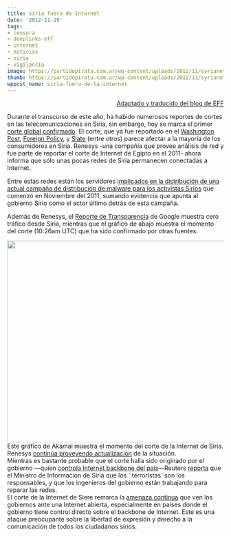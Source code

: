 ```yaml
---
title: Siria fuera de Internet
date: '2012-11-29'
tags:
- censura
- deeplinks-eff
- internet
- noticias
- siria
- vigilancia
image: https://partidopirata.com.ar/wp-content/uploads/2012/11/syrianet1.jpg
thumb: https://partidopirata.com.ar/wp-content/uploads/2012/11/syrianet1-150x150.jpg
wppost_name: siria-fuera-de-la-internet
---
```


<div>
<div>
<div>
<div>
<p style="text-align: right;"><a title="Syria Goes Dark" href="https://www.eff.org/deeplinks/2012/11/syria-goes-dark" target="_blank">Adaptado y traducido del blog de EFF</a></p>
Durante el transcurso de este año, ha habido numerosos reportes de cortes en las telecomunicaciones en Siria, sin embargo, hoy se marca el primer <a href="http://www.renesys.com/blog/2012/11/syria-off-the-air.shtml">corte global confirmado</a>. El corte, que ya fue reportado en el <a href="http://www.washingtonpost.com/blogs/worldviews/wp/2012/11/29/web-monitor-100-percent-of-syrias-internet-just-shut-down/">Washington Post</a>, <a href="http://mideast.foreignpolicy.com/posts/2012/11/29/syrian_internet_goes_dark">Foreign Policy</a>, y <a href="http://www.slate.com/blogs/future_tense/2012/11/29/syria_blackout_internet_shutdown_a_bad_sign_for_activists_assad_regime.html">Slate</a> (entre otros) parece afectar a la mayoría de los consumidores en Siria. Renesys -una compañía que provee análisis de red y fue parte de reportar el corte de Internet de Egipto en el 2011- ahora informa que sólo unas pocas redes de Siria permanecen conectadas a Internet.

Entre estas redes están los servidores <a href="https://www.eff.org/deeplinks/2012/05/fake-skype-encryption-tool-targeted-syrian-activists-promises-security-delivers">implicados en la distribución de una actual campaña de distribución de malware para los activistas Sirios</a> que comenzó en Noviembre del 2011, sumando evidencia que apunta al gobierno Sirio como el actor último detrás de esta campaña.

Además de Renesys, el <a href="http://www.google.com/transparencyreport/traffic/?r=SY&amp;l=EVERYTHING&amp;csd=1353835570109&amp;ced=1354211400000">Reporte de Transparencia</a> de Google muestra cero tráfico desde Siria, mientras que el gráfico de abajo muestra el momento del corte (10:26am UTC) que ha sido confirmado por otras fuentes.
<div><a href="https://partidopirata.com.ar/wp-content/uploads/2012/11/syrianet1.jpg"><img class="alignnone size-full wp-image-7572" title="syrianet1" src="https://partidopirata.com.ar/wp-content/uploads/2012/11/syrianet1.jpg" alt="" width="625" height="469" /></a></div>
<div>Este gráfico de Akamai muestra el momento del corte de la Internet de Siria.</div>
<div></div>
<div>Renesys <a href="http://www.renesys.com/eventsbulletin/2012/11/SY-1354184790.html">continúa proveyendo actualización</a> de la situación.</div>
<div></div>
<div>Mientras es bastante probable que el corte halla sido originado por el gobierno —quien <a href="http://www.giswatch.org/country-report/20/syria">controla Internet backbone del país</a>—Reuters <a href="http://live.reuters.com/Event/Syria/58026262">reporta</a> que el Ministro de Información de Siria que los ¨terroristas¨son los responsables, y que los ingenieros del gobierno están trabajando para reparar las redes.</div>
<div></div>
<div>El corte de la Internet de Siere remarca la <a href="https://www.eff.org/deeplinks/2012/11/some-things-never-change-governments-still-present-biggest-threat-open-internet">amenaza continua</a> que ven los gobiernos ante una Internet abierta, especialmente en países donde el gobierno tiene control directo sobre el backbone de Internet. Este es una ataque preocupante sobre la libertad de expresión y derecho a la comunicación de todos los ciudadanos sirios.</div>
</div>
</div>
</div>
</div>
